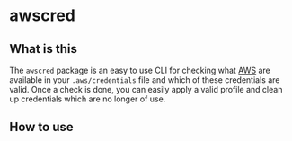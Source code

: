 # awscred

## What is this

The `awscred` package is an easy to use CLI for checking what [AWS](https://aws.amazon.com/) are available in your `.aws/credentials` file and which of these credentials are valid. Once a check is done, you can easily apply a valid profile and clean up credentials which are no longer of use.

## How to use
